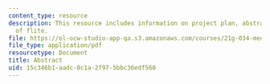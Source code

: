 ```yaml
---
content_type: resource
description: This resource includes information on project plan, abstract, and impact
  of flite.
file: https://ol-ocw-studio-app-qa.s3.amazonaws.com/courses/21g-034-media-education-and-the-marketplace-fall-2005/15c346b1aadc0c1a2f975bbc36edf560_MIT21G_034F05_flite.pdf
file_type: application/pdf
resourcetype: Document
title: Abstract
uid: 15c346b1-aadc-0c1a-2f97-5bbc36edf560
---
```

